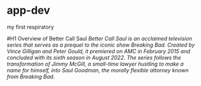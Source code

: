 # app-dev
my first respiratory

#H1 Overview of Better Call Saul
*Better Call Saul is an acclaimed television series that serves as a prequel to the iconic show Breaking Bad. Created by Vince Gilligan and Peter Gould, 
it premiered on AMC in February 2015 and concluded with its sixth season in August 2022. The series follows the transformation of Jimmy McGill, 
a small-time lawyer hustling to make a name for himself, into Saul Goodman, the morally flexible attorney known from Breaking Bad.*
